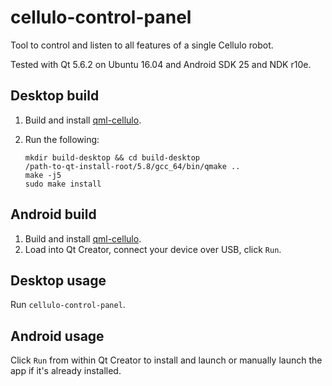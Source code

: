 cellulo-control-panel
=====================

Tool to control and listen to all features of a single Cellulo robot.

Tested with Qt 5.6.2 on Ubuntu 16.04 and Android SDK 25 and NDK r10e.

Desktop build
-------------

1. Build and install [qml-cellulo](../../).
1. Run the following:

    ```
    mkdir build-desktop && cd build-desktop
    /path-to-qt-install-root/5.8/gcc_64/bin/qmake ..
    make -j5
    sudo make install
    ```

Android build
-------------

1. Build and install [qml-cellulo](../../).
1. Load into Qt Creator, connect your device over USB, click `Run`.

Desktop usage
-------------

Run `cellulo-control-panel`.

Android usage
-------------

Click `Run` from within Qt Creator to install and launch or manually launch the app if it's already installed.
